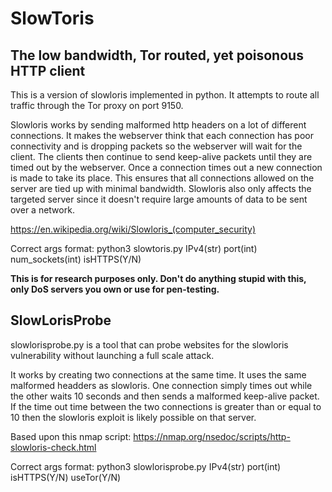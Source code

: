 # SlowToris
## The low bandwidth, Tor routed, yet poisonous HTTP client

This is a version of slowloris implemented in python. It attempts to route all traffic through the Tor proxy on port 9150.

Slowloris works by sending malformed http headers on a lot of different connections. It makes the webserver think that each connection has poor connectivity and is dropping packets so the webserver will wait for the client. The clients then continue to send keep-alive packets until they are timed out by the webserver. Once a connection times out a new connection is made to take its place. This ensures that all connections allowed on the server are tied up with minimal bandwidth. Slowloris also only affects the targeted server since it doesn't require large amounts of data to be sent over a network.

https://en.wikipedia.org/wiki/Slowloris_(computer_security)

Correct args format: python3 slowtoris.py IPv4(str) port(int) num_sockets(int) isHTTPS(Y/N)

**This is for research purposes only. Don't do anything stupid with this, only DoS servers you own or use for pen-testing.**

## SlowLorisProbe

slowlorisprobe.py is a tool that can probe websites for the slowloris vulnerability without launching a full scale attack.

It works by creating two connections at the same time. It uses the same malformed headders as slowloris. One connection simply times out while the other waits 10 seconds and then sends a malformed keep-alive packet. If the time out time between the two connections is greater than or equal to 10 then the slowloris exploit is likely possible on that server.

Based upon this nmap script: https://nmap.org/nsedoc/scripts/http-slowloris-check.html

Correct args format: python3 slowlorisprobe.py IPv4(str) port(int) isHTTPS(Y/N) useTor(Y/N)
